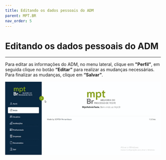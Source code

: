 ```yaml
---
title: Editando os dados pessoais do ADM
parent: MPT.BR
nav_order: 5
---
```


# Editando os dados pessoais do ADM
---

Para editar as informações do ADM, no menu lateral, clique em **"Perfil”**, em seguida clique no botão **“Editar”** para realizar as mudanças necessárias. Para finalizar as mudanças, clique em **“Salvar”**.

![Editando Dados do Admin](assets/gifs/editandodadosdoadm.gif)